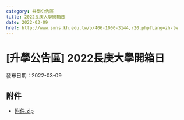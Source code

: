 ```yaml
---
category: 升學公告區
title: 2022長庚大學開箱日
date: 2022-03-09
href: http://www.smhs.kh.edu.tw/p/406-1000-3144,r20.php?Lang=zh-tw
---
```


# [升學公告區] 2022長庚大學開箱日

發布日期：2022-03-09



## 附件

- [附件.zip](https://www.smhs.kh.edu.tw/app/index.php?Action=downloadfile&file=WVhSMFlXTm9MelF3TDNCMFlWOHlPVEE1WHpreU9Ea3hOekpmTURneE1UWXVlbWx3&fname=DGGGROTSYWQO41XX50LKSWHGRK30OOLKDGUWTSKK4125MLVWKPROVTPOUSSSPKPO)
